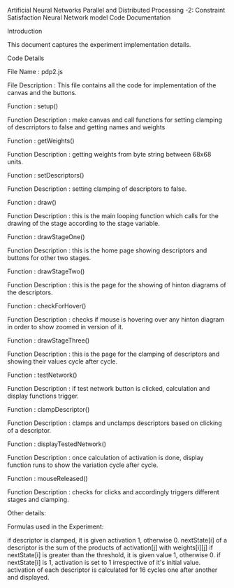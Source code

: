 Artificial Neural Networks Parallel and Distributed Processing -2: Constraint Satisfaction Neural Network model Code Documentation

Introduction

This document captures the experiment implementation details.

Code Details

File Name : pdp2.js

File Description : This file contains all the code for implementation of the canvas and the buttons.

Function : setup() 

Function Description : make canvas and call functions for setting clamping of descrriptors to false and getting names and weights

Function : getWeights()

Function Description : getting weights from byte string between 68x68 units.

Function : setDescriptors()

Function Description : setting clamping of descriptors to false.

Function : draw()

Function Description : this is the main looping function which calls for the drawing of the stage according to the stage variable.

Function : drawStageOne()

Function Description : this is the home page showing descriptors and buttons for other two stages.

Function : drawStageTwo()

Function Description : this is the page for the showing of hinton diagrams of the descriptors.

Function : checkForHover()

Function Description : checks if mouse is hovering over any hinton diagram in order to show zoomed in version of it.

Function : drawStageThree()

Function Description : this is the page for the clamping of descriptors and showing their values cycle after cycle.

Function : testNetwork()

Function Description : if test network button is clicked, calculation and display functions trigger.

Function : clampDescriptor()

Function Description : clamps and unclamps descriptors based on clicking of a descriptor.

Function : displayTestedNetwork()

Function Description : once calculation of activation is done, display function runs to show the variation cycle after cycle.

Function : mouseReleased()

Function Description : checks for clicks and accordingly triggers different stages and clamping.


Other details:

Formulas used in the Experiment:

if descriptor is clamped, it is given activation 1, otherwise 0.
nextState[i] of a descriptor is the sum of the products of activation[j] with weights[i][j]
if nextState[i] is greater than the threshold, it is given value 1, otherwise 0.
if nextState[i] is 1, activation is set to 1 irrespective of it's initial value.
activation of each descriptor is calculated for 16 cycles one after another and displayed.





